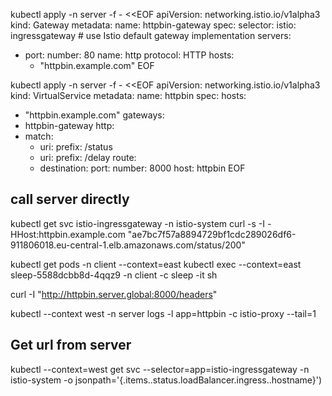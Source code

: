 kubectl apply -n server -f - <<EOF
apiVersion: networking.istio.io/v1alpha3
kind: Gateway
metadata:
  name: httpbin-gateway
spec:
  selector:
    istio: ingressgateway # use Istio default gateway implementation
  servers:
  - port:
      number: 80
      name: http
      protocol: HTTP
    hosts:
    - "httpbin.example.com"
EOF

kubectl apply -n server -f - <<EOF
apiVersion: networking.istio.io/v1alpha3
kind: VirtualService
metadata:
  name: httpbin
spec:
  hosts:
  - "httpbin.example.com"
  gateways:
  - httpbin-gateway
  http:
  - match:
    - uri:
        prefix: /status
    - uri:
        prefix: /delay
    route:
    - destination:
        port:
          number: 8000
        host: httpbin
EOF

## call server directly
kubectl get svc istio-ingressgateway -n istio-system
curl -s -I -HHost:httpbin.example.com "ae7bc7f57a8894729bf1cdc289026df6-911806018.eu-central-1.elb.amazonaws.com/status/200"

kubectl get pods -n client --context=east 
kubectl exec --context=east sleep-5588dcbb8d-4qqz9 -n client -c sleep -it sh

curl -I "http://httpbin.server.global:8000/headers"

kubectl --context west -n server logs -l app=httpbin -c istio-proxy --tail=1

## Get url from server 
kubectl --context=west get svc --selector=app=istio-ingressgateway -n istio-system -o jsonpath='{.items..status.loadBalancer.ingress..hostname}')